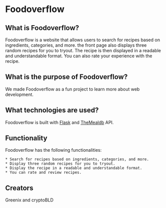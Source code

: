 # Foodoverflow

## What is Foodoverflow?
Foodoverflow is a website that allows users to search for recipes based on ingredients, categories, and more. the front
page also displays three random recipes for you to tryout.
The recipe is then displayed in a readable and understandable format.
You can also rate your experience with the recipe.

## What is the purpose of Foodoverflow?
We made Foodoverflow as a fun project to learn more about web development.

## What technologies are used?
Foodoverflow is built with [Flask](https://flask.palletsprojects.com/en/1.1.x/) and [TheMealdb](https://www.themealdb.com/api.php) API.

## Functionality
Foodoverflow has the following functionalities:

    * Search for recipes based on ingredients, categories, and more.
    * Display three random recipes for you to tryout.
    * Display the recipe in a readable and understandable format.
    * You can rate and review recipes.

## Creators
Greenix and cryptoBLD
